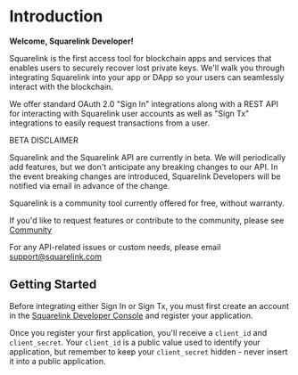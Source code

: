 # Introduction

**Welcome, Squarelink Developer!**

Squarelink is the first access tool for blockchain apps and services that enables users to securely recover lost private keys.
We'll walk you through integrating Squarelink into your app or DApp so your users can seamlessly interact with the blockchain.

We offer standard OAuth 2.0 "Sign In" integrations along with a REST API for interacting with Squarelink user accounts as well as "Sign Tx" integrations to easily request transactions from a user.

<aside class="warning">BETA DISCLAIMER</aside>

Squarelink and the Squarelink API are currently in beta. We will periodically add features, but we don't anticipate any breaking changes to our API. In the event breaking changes are introduced, Squarelink Developers will be notified via email in advance of the change.

Squarelink is a community tool currently offered for free, without warranty.

If you'd like to request features or contribute to the community, please see [Community](#community) 

For any API-related issues or custom needs, please email [support@squarelink.com](mailto:support@squarelink.com)

## Getting Started

Before integrating either Sign In or Sign Tx, you must first create an account in the [Squarelink Developer Console](https://dev.squarelink.com) and register your application.

Once you register your first application, you'll receive a `client_id` and `client_secret`. Your `client_id` is a public value used to identify your application, but remember to keep your `client_secret` hidden - never insert it into a public application.
